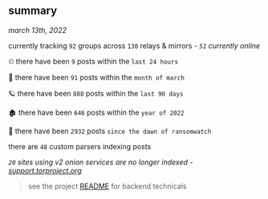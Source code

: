 
## summary
_march 13th, 2022_

currently tracking `92` groups across `130` relays & mirrors - _`51` currently online_

⏲ there have been `9` posts within the `last 24 hours`

🦈 there have been `91` posts within the `month of march`

🪐 there have been `888` posts within the `last 90 days`

🏚 there have been `646` posts within the `year of 2022`

🦕 there have been `2932` posts `since the dawn of ransomwatch`

there are `48` custom parsers indexing posts

_`20` sites using v2 onion services are no longer indexed - [support.torproject.org](https://support.torproject.org/onionservices/v2-deprecation/)_

> see the project [README](https://github.com/thetanz/ransomwatch#ransomwatch--) for backend technicals
